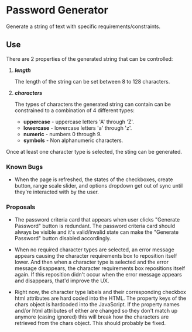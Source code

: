 # Password Generator

Generate a string of text with specific requirements/constraints.

## Use

There are 2 properties of the generated string that can be controlled:

1. ***length***

    The length of the string can be set between 8 to 128 characters.

1. ***characters***

    The types of characters the generated string can contain can be constrained to a combination of 4 different types:

    - **uppercase** - uppercase letters 'A' through 'Z'.
    - **lowercase** - lowercase letters 'a' through 'z'.
    - **numeric** - numbers 0 through 9.
    - **symbols** - Non alphanumeric characters.

Once at least one character type is selected, the sting can be generated.

### Known Bugs

- When the page is refreshed, the states of the checkboxes, create button, range scale slider, and options dropdown get
  out of sync until they're interacted with by the user.

### Proposals

- The password criteria card that appears when user clicks "Generate Password" button is redundant. The password
  criteria card should always be visible and it's valid/invalid state can make the "Generate Password" button
  disabled accordingly.

- When no required character types are selected, an error message appears causing the character requirements box to
  reposition itself lower. And then when a character type is selected and the error message disappears, the character
  requirements box repositions itself again. If this reposition didn't occur when the error message appears and
  disappears, that'd improve the UX.

- Right now, the character type labels and their corresponding checkbox html attributes are hard coded into the HTML.
  The property keys of the chars object is hardcoded into the JavaScript. If the property names and/or html attributes
  of either are changed so they don't match up anymore (casing ignored) this will break how the characters are retrieved
  from the chars object. This should probably be fixed.
